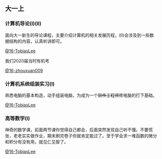 ## 大一上

### 计算机导论(I)(II)

面向大一新生的导论课程，主要介绍计算机的相关发展历程，(II)会涉及到一些数据结构的内容，认真听讲即可。

[@16-TobiasLee](https://github.com/TobiasLee)

我们2020届当时有机考

[@16-zhouxuan009](https://github.com/zhouxuan009)

### 计算机系统组装实习(I)

熟悉电脑的基本构造，动手组装电脑，为成为一个~~软件工程师~~修电脑的打下基础。

[@16-TobiasLee](https://github.com/TobiasLee)

### 高等数学(I)

神奇的数学课，前面两节课你觉得自己都会，后面突然发现自己听不懂。不要慌张，老老实实做作业，期末刷完卷子你就肯定能过了。至于学会求一堆函数的微分和积分有没有用，就见仁见智了。

[@16-TobiasLee](https://github.com/TobiasLee)

